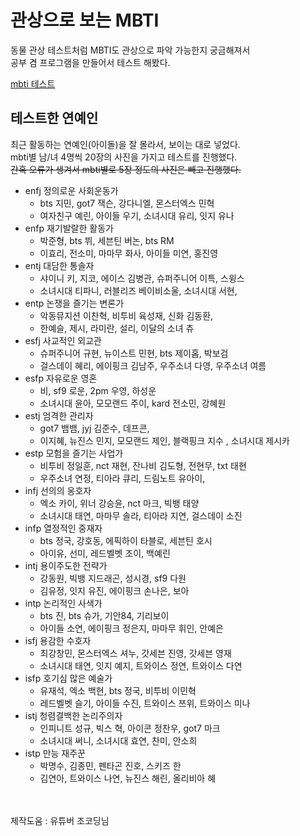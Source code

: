# 관상으로 보는 MBTI
동물 관상 테스트처럼 MBTI도 관상으로 파악 가능한지 궁금해져서<br>
공부 겸 프로그램을 만들어서 테스트 해봤다.

[mbti 테스트](https://ai-mbti.netlify.app/)

## 테스트한 연예인
최근 활동하는 연예인(아이돌)을 잘 몰라서,  보이는 대로 넣었다.<br>
mbti별 남/녀 4명씩 20장의 사진을 가지고 테스트를 진행했다.<br>
~~간혹 오류가 생겨서 mbti별로 5장 정도의 사진은 빼고 진행했다.~~
- enfj 정의로운 사회운동가
    - bts 지민, got7 잭슨, 강다니엘, 몬스터엑스 민혁
    - 여자친구 예린, 아이들 우기, 소녀시대 유리, 잇지 유나
- enfp 재기발랄한 활동가
    - 박준형, bts 뷔, 세븐틴 버논, bts RM
    - 이효리, 전소미, 마마무 화사, 아이들 미연, 홍진영
- entj 대담한 통솔자
    - 샤이니 키, 지코, 에이스 김병관, 슈퍼주니어 이특, 스윙스
    - 소녀시대 티파니, 러블리즈 베이비소울, 소녀시대 서현, 
- entp 논쟁을 즐기는 변론가
    - 악동뮤지션 이찬혁, 비투비 육성재, 신화 김동환, 
    - 한예슬, 제시, 라미란, 설리, 이달의 소녀 츄
- esfj 사교적인 외교관
    - 슈퍼주니어 규현, 뉴이스트 민현, bts 제이홉, 박보검
    - 걸스데이 혜리, 에이핑크 김남주, 우주소녀 다영, 우주소녀 여름
- esfp 자유로운 영혼
    - 비, sf9 로운, 2pm 우영, 하성운
    - 소녀시대 윤아, 모모랜드 주이, kard 전소민, 강혜원
- estj 엄격한 관리자
    - got7 뱀뱀, jyj 김준수, 데프콘, 
    - 이지혜, 뉴진스 민지, 모모랜드 제인, 블랙핑크 지수 , 소녀시대 제시카
- estp 모험을 즐기는 사업가
    - 비투비 정일훈, nct 재현, 잔나비 김도형, 전현무, txt 태현
    - 우주소녀 연정, 티아라 큐리, 드림노트 유아이, 
- infj 선의의 옹호자
    - 엑소 카이, 위너 강승윤, nct 마크, 빅뱅 태양
    - 소녀시대 태연, 마마무 솔라, 티아라 지연, 걸스데이 소진
- infp 열정적인 중재자
    - bts 정국, 강호동, 에픽하이 타블로, 세븐틴 호시
    - 아이유, 선미, 레드벨벳 조이, 백예린
- intj 용이주도한 전략가
    - 강동원, 빅뱅 지드래곤, 성시경, sf9 다원
    - 김유정, 잇지 유진, 에이핑크 손나은, 보아
- intp 논리적인 사색가
    - bts 진, bts 슈가, 기안84, 기리보이
    - 아이들 소연, 에이핑크 정은지, 마마무 휘인, 안예은
- isfj 용감한 수호자
    - 최강창민, 몬스터엑스 셔누, 갓세븐 진영, 갓세븐 영재
    - 소녀시대 태연, 잇지 예지, 트와이스 정연, 트와이스 다연
- isfp 호기심 많은 예술가
    - 유재석, 엑소 백현, bts 정국, 비투비 이민혁 
    - 레드벨벳 슬기, 아이들 수진, 트와이스 쯔위, 트와이스 미나
- istj 청렴결백한 논리주의자
    - 인피니트 성규, 빅스 혁, 아이콘 정찬우, got7 마크
    - 소녀시대 써니, 소녀시대 효연, 찬미, 안소희
- istp 만능 재주꾼
    - 박명수, 김종민, 펜타곤 진호, 스키즈 한
    - 김연아, 트와이스 나연, 뉴진스 해린, 올리비아 혜


<br><br>제작도움 : 유튜버 조코딩님 
